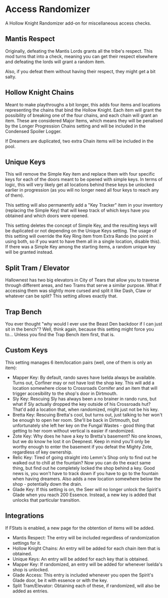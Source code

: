 # Access Randomizer

A Hollow Knight Randomizer add-on for miscellaneous access checks.

## Mantis Respect

Originally, defeating the Mantis Lords grants all the tribe's respect. This mod turns that into a check, meaning you can get their respect elsewhere and defeating the lords will grant a random item.

Also, if you defeat them without having their respect, they might get a bit salty.

## Hollow Knight Chains

Meant to make playthroughs a bit longer, this adds four items and locations representing the chains that bind the Hollow Knight. Each item will grant the possibility of breaking one of the four chains, and each chain will grant an item. These are considered Major Items, which means they will be penalised by the Longer Progression Chains setting and will be included in the Condensed Spoiler Logger.

If Dreamers are duplicated, two extra Chain items will be included in the pool.

## Unique Keys

This will remove the Simple Key item and replace them with four specific keys for each of the doors meant to be opened with simple keys. In terms of logic, this will very likely get all locations behind these keys be unlocked earlier in progression (as you will no longer need all four keys to reach any of them).

This setting will also permanently add a "Key Tracker" item in your inventory (replacing the Simple Key) that will keep track of which keys have you obtained and which doors were opened.

This setting deletes the concept of Simple Key, and the resulting keys will be duplicated or not depending on the Unique Keys setting. The usage of this setting will override the Key Ring item from Extra Rando (no point in using both, so if you want to have them all in a single location, disable this). If there was a Simple Key among the starting items, a random unique key will be granted instead.

## Split Tram / Elevator

Hallownest has two big elevators in City of Tears that allow you to traverse through different areas, and two Trams that serve a similar purpose. What if accessing them was slightly more cursed and split it like Dash, Claw or whatever can be split? This setting allows exactly that.

## Trap Bench

You ever thought "why would I ever use the Beast Den backdoor if I can just sit in the bench"? Well, think again, because this setting might force you to... Unless you find the Trap Bench item first, that is.

## Custom Keys

This setting manages 6 item/location pairs (well, one of them is only an item):

- Mapper Key: By default, rando saves have Iselda always be available. Turns out, Corfiner may or not have lost the shop key. This will add a location somewhere close to Crossroads Cornifer and an item that will trigger accesibility to the shop's door in Dirtmouth.
- Sly Key: Rescuing Sly has always been a no brainer in rando runs, but what if Sly actually dropped the key outside of his Crossroads hut? That'd add a location that, when randomized, might just not be his key.
- Bretta Key: Rescuing Bretta's cool, but turns out, just talking to her won't be enough to open her room. She'll be back in Dirtmouth, but unfortunately she left her key on the Fungal Wastes - good thing that getting to her room without vertical is easier if randomized.
- Zote Key: Why does he have a key to Bretta's basement? No one knows, but we do know he lost it on Deepnest. Keep in mind you'll only be worthy enough to enter the basement if you defeat the Mighty Zote, regardless of key ownership.
- Relic Key: Tired of going straight into Lemm's Shop only to find out he walked out to chill at the fountain? Now you can do the exact same thing, but find out he completely locked the shop behind a key. Good news is, you won't have to track down if you have to go to the fountain when having dreamers. Also adds a new location somewhere below the shop - potentially down the drain.
- Glade Key: If this setting is on, the Seer will no longer unlock the Spirit's Glade when you reach 200 Essence. Instead, a new key is added that unlocks that particular transition.

## Integrations

If FStats is enabled, a new page for the obtention of items will be added.
- Mantis Respect: The entry will be included regardless of randomization settings for it.
- Hollow Knight Chains: An entry will be added for each chain item that is obtained.
- Unique Keys: An entry will be added for each key that is obtained.
- Mapper Key: If randomized, an entry will be added for whenever Iselda's shop is unlocked.
- Glade Access: This entry is included whenever you open the Spirit's Glade door, be it with essence or with the key.
- Split Tram/Elevator: Obtaining each of these, if randomized, will also be added as entries.
